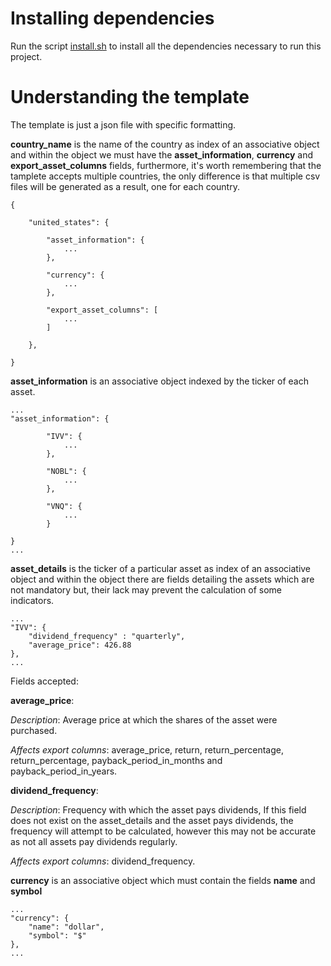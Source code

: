 # Installing dependencies

Run the script [install.sh](dependencies/install.sh) to install all the dependencies necessary to run this project.

# Understanding the template

The template is just a json file with specific formatting.

**country_name** is the name of the country as index of an associative object and within the object we must have the **asset_information**, **currency** and **export_asset_columns** fields, furthermore, it's worth remembering that the tamplete accepts multiple countries, the only difference is that multiple csv files will be generated as a result, one for each country.

```
{

    "united_states": {

        "asset_information": {
            ...
        },

        "currency": {
            ...
        },

        "export_asset_columns": [
            ...
        ]

    },

}
```

**asset_information** is an associative object indexed by the ticker of each asset.

```
...
"asset_information": {

        "IVV": {
            ...
        },

        "NOBL": {
            ...
        },

        "VNQ": {
            ...
        }

}
...
```

**asset_details** is the ticker of a particular asset as index of an associative object and within the object there are fields detailing the assets which are not mandatory but, their lack may prevent the calculation of some indicators.

```
...
"IVV": {
    "dividend_frequency" : "quarterly",
    "average_price": 426.88
},
...
```

Fields accepted:

**average_price**:

*Description*: Average price at which the shares of the asset were purchased.

*Affects export columns*: average_price, return, return_percentage, return_percentage, payback_period_in_months and payback_period_in_years.

**dividend_frequency**:

*Description*: Frequency with which the asset pays dividends, If this field does not exist on the asset_details and the asset pays dividends, the frequency will attempt to be calculated, however this may not be accurate as not all assets pay dividends regularly.

*Affects export columns*: dividend_frequency.

**currency** is an associative object which must contain the fields **name** and **symbol**

```
...
"currency": {
    "name": "dollar",
    "symbol": "$"
},
...
```